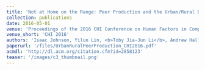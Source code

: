 ```yaml
---
title: 'Not at Home on the Range: Peer Production and the Urban/Rural Divide'
collection: publications
date: 2016-05-01
venue: 'Proceedings of the 2016 CHI Conference on Human Factors in Computing Systems (CHI 2016)'
venue_short: 'CHI 2016'
authors: 'Isaac Johnson, Yilun Lin, <b>Toby Jia-Jun Li</b>, Andrew Hall, Aaron Halfaker, Johannes Schöning, and Brent Hecht'
paperurl: '/files/UrbanRuralPeerProduction_CHI2016.pdf'
acmdl: 'http://dl.acm.org/citation.cfm?id=2858123'
teaser: '/images/c3_thumbnail.png'
---
```

